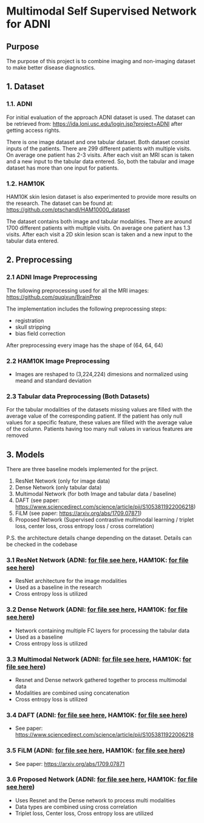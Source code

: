 # Multimodal Self Supervised Network for ADNI

## Purpose

The purpose of this project is to combine imaging and non-imaging dataset to make better disease diagnostics.

## 1. Dataset

### 1.1. ADNI

For initial evaluation of the approach ADNI dataset is used. The dataset can be retrieved from: https://ida.loni.usc.edu/login.jsp?project=ADNI after getting access rights.

There is one image dataset and one tabular dataset. Both dataset consist inputs of the patients. There are 299 different patients with multiple visits. On average one patient has 2-3 visits. After each visit an MRI scan is taken and a new input to the tabular data entered. So, both the tabular and image dataset has more than one input for patients.

### 1.2. HAM10K

HAM10K skin lesion dataset is also experimented to provide more results on the research. The dataset can be found at: https://github.com/ptschandl/HAM10000_dataset

The dataset contains both image and tabular modalities. There are around 1700 different patients with multiple visits. On average one patient has 1.3 visits. After each visit a 2D skin  lesion scan is taken and a new input to the tabular data entered.

## 2. Preprocessing

### 2.1 ADNI Image Preprocessing

The following preprocessing used for all the MRI images: https://github.com/quqixun/BrainPrep

The implementation includes the following preprocessing steps:

- registration
- skull stripping
- bias field correction

After preprocessing every image has the shape of (64, 64, 64)

### 2.2 HAM10K Image Preprocessing
- Images are reshaped to (3,224,224) dimesions and normalized using meand and standard deviation

### 2.3 Tabular data Preprocessing (Both Datasets)

For the tabular modalities of the datasets missing values are filled with the average value of the corresponding patient. 
If the patient has only null values for a specific feature, these values are filled with the average value of the column.
Patients having too many null values in various features are removed


## 3. Models

There are three baseline models implemented for the priject.

1. ResNet Network (only for image data)
2. Dense Network (only tabular data)
3. Multimodal Network (for both Image and tabular data / baseline)
4. DAFT (see paper: https://www.sciencedirect.com/science/article/pii/S1053811922006218)
5. FiLM (see paper: https://arxiv.org/abs/1709.07871)
6. Proposed Network (Supervised contrastive multimodal learning / triplet loss, center loss, cross entropy loss / cross correlation)

P.S. the architecture details change depending on the dataset. Details can be checked in the codebase

### 3.1 ResNet Network (ADNI: [for file see here](src/models/resnet_model.py), HAM10K: [for file see here](src/skin_lesion/models/resnet_model.py))
- ResNet architecture for the image modalities
- Used as a baseline in the research
- Cross entropy loss is utilized

### 3.2 Dense Network (ADNI: [for file see here](src/models/tabular_model.py), HAM10K: [for file see here](src/skin_lesion/models/tabular_model.py))
- Network containing multiple FC layers for processing the tabular data
- Used as a baseline
- Cross entropy loss is utilized

### 3.3 Multimodal Network (ADNI: [for file see here](src/models/supervised_model.py), HAM10K: [for file see here](src/skin_lesion/models/ham_supervised_model.py))
- Resnet and Dense network gathered together to process multimodal data
- Modalities are combined using concatenation
- Cross entropy loss is utilized

### 3.4 DAFT (ADNI: [for file see here](src/models/daft_model.py), HAM10K: [for file see here](src/skin_lesion/models/ham_daft_model.py))
- See paper: https://www.sciencedirect.com/science/article/pii/S1053811922006218
  
### 3.5 FiLM (ADNI: [for file see here](src/models/film_model.py), HAM10K: [for file see here](src/skin_lesion/models/ham_film_model.py))
- See paper: https://arxiv.org/abs/1709.07871
  
### 3.6 Proposed Network (ADNI: [for file see here](src/models/triplet_model.py), HAM10K: [for file see here](src/skin_lesion/models/ham_triplet_center_cross_ent.py))
- Uses Resnet and the Dense network to process multi modalities
- Data types are combined using cross correlation
- Triplet loss, Center loss, Cross entropy loss are utilized
